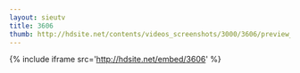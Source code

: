 ```yaml
---
layout: sieutv
title: 3606
thumb: http://hdsite.net/contents/videos_screenshots/3000/3606/preview_360p.mp4.jpg
---
```

{% include iframe src='http://hdsite.net/embed/3606' %}
 
